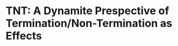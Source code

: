 TNT: A Dynamite Prespective of Termination/Non-Termination as Effects
=====================================================================

